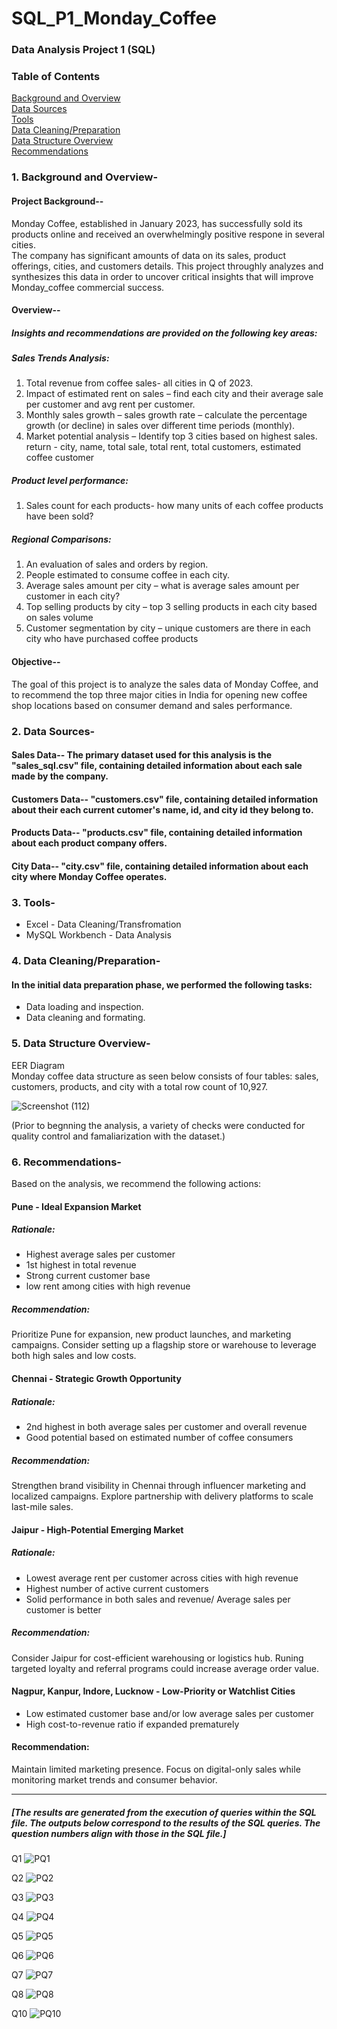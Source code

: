 # SQL_P1_Monday_Coffee
### Data Analysis Project 1 (SQL)

### Table of Contents
[Background and Overview](#1-Background-and-Overview-)
<br>
[Data Sources](#2-Data-Sources-)
<br>
[Tools](#3-Tools-)
<br>
[Data Cleaning/Preparation](#4-Data-Cleaning/Preparation-)
<br>
[Data Structure Overview](#5-Data-Structure-Overview-)
<br>
[Recommendations](#6-Recommendations-)


### 1. Background and Overview-
#### Project Background--
Monday Coffee, established in January 2023, has successfully sold its products online and received an overwhelmingly positive respone in several cities.
<br>
The company has significant amounts of data on its sales, product offerings, cities, and customers details. This project throughly analyzes and synthesizes this data in order to uncover critical insights that will improve Monday_coffee commercial success.

#### Overview--
##### Insights and recommendations are provided on the following key areas:

##### Sales Trends Analysis: 
1.	Total revenue from coffee sales- all cities in Q of 2023.
2.	Impact of estimated rent on sales – find each city and their average sale per customer and avg rent per customer.
3.	Monthly sales growth – sales growth rate – calculate the percentage growth (or decline) in sales over different time periods (monthly).
4.	Market potential analysis – Identify top 3 cities based on highest sales. return - city, name, total sale, total rent, total customers, estimated coffee customer

##### Product level performance:
1.	Sales count for each products- how many units of each coffee products have been sold?

##### Regional Comparisons:
1.	An evaluation of sales and orders by region.
2.	People estimated to consume coffee in each city.
3.	Average sales amount per city – what is average sales amount per customer in each city?
4.	Top selling products by city – top 3 selling products in each city based on sales volume
5.	Customer segmentation by city – unique customers are there in each city who have purchased coffee products

#### Objective--
The goal of this project is to analyze the sales data of Monday Coffee, and to recommend the top three major cities in India for opening new coffee shop locations based on consumer demand and sales performance.

### 2. Data Sources-
#### Sales Data--  The primary dataset used for this analysis is the "sales_sql.csv" file, containing detailed information about each sale made by the company.
#### Customers Data--  "customers.csv" file, containing detailed information about their each current cutomer's name, id, and city id they belong to.
#### Products Data--  "products.csv" file, containing detailed information about each product company offers.
#### City Data--  "city.csv" file, containing detailed information about each city where Monday Coffee operates.

### 3. Tools-
- Excel - Data Cleaning/Transfromation
- MySQL Workbench - Data Analysis

### 4. Data Cleaning/Preparation-
#### In the initial data preparation phase, we performed the following tasks:
- Data loading and inspection.
- Data cleaning and formating.

### 5.	Data Structure Overview-
EER Diagram
<br>
Monday coffee data structure as seen below consists of four tables: sales, customers, products, and city with a total row count of 10,927.

![Screenshot (112)](https://github.com/user-attachments/assets/d9f2c697-43a2-4c75-a928-caa88b3b9bd5)

(Prior to begnning the analysis, a variety of checks were conducted for quality control and famaliarization with the dataset.)

### 6. Recommendations-
Based on the analysis, we recommend the following actions:

#### Pune - Ideal Expansion Market

##### Rationale:
- Highest average sales per customer
- 1st highest in total revenue
- Strong current customer base
- low rent among cities with high revenue
  
##### Recommendation: 
Prioritize Pune for expansion, new product launches, and marketing campaigns. Consider
setting up a flagship store or warehouse to leverage both high sales and low costs.

#### Chennai - Strategic Growth Opportunity

##### Rationale:
- 2nd highest in both average sales per customer and overall revenue
- Good potential based on estimated number of coffee consumers
  
##### Recommendation: 
Strengthen brand visibility in Chennai through influencer marketing and localized
campaigns. Explore partnership with delivery platforms to scale last-mile sales.

#### Jaipur - High-Potential Emerging Market

##### Rationale:
- Lowest average rent per customer across cities with high revenue
- Highest number of active current customers
- Solid performance in both sales and revenue/ Average sales per customer is better
  
##### Recommendation:
Consider Jaipur for cost-efficient warehousing or logistics hub. Runing targeted loyalty and
referral programs could increase average order value.

#### Nagpur, Kanpur, Indore, Lucknow - Low-Priority or Watchlist Cities

- Low estimated customer base and/or low average sales per customer
- High cost-to-revenue ratio if expanded prematurely
  
#### Recommendation:
Maintain limited marketing presence. Focus on digital-only sales while monitoring market
trends and consumer behavior.

---
##### [The results are generated from the execution of queries within the SQL file. The outputs below correspond to the results of the SQL queries. The question numbers align with those in the SQL file.]

Q1
![PQ1](https://github.com/user-attachments/assets/80b9bd12-09d3-4b34-a348-cdf5f8912594)

Q2
![PQ2](https://github.com/user-attachments/assets/532a3ee1-8a1a-41bc-a603-f70af2c2a1dc)

Q3
![PQ3](https://github.com/user-attachments/assets/85a9c257-c4e0-439a-a81a-05875c00479a)

Q4
![PQ4](https://github.com/user-attachments/assets/0b90f594-437a-43ab-88d5-b8f70d2ab6a0)

Q5
![PQ5](https://github.com/user-attachments/assets/401cfafa-da94-4d19-9be2-251e7b469cbe)

Q6
![PQ6](https://github.com/user-attachments/assets/f649550d-26d9-4d42-851f-1c7d9a1087ee)

Q7
![PQ7](https://github.com/user-attachments/assets/d55e693f-e4d5-4dcb-b844-c76518bf5e3a)

Q8
![PQ8](https://github.com/user-attachments/assets/26718581-3de2-4fb9-bc56-5490d2dee0d0)

Q10
![PQ10](https://github.com/user-attachments/assets/230c5d4a-68a8-44b3-b622-3ec31af1c9cb)








